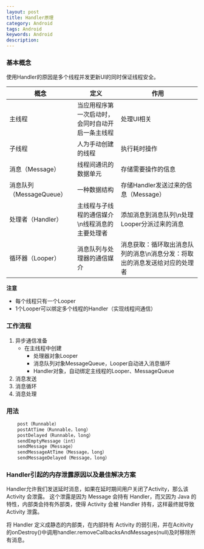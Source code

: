 ```yaml
---
layout: post
title: Handler原理
category: Android
tags: Android
keywords: Android
description: 
---
```





### 基本概念

使用Handler的原因是多个线程并发更新UI的同时保证线程安全。

| 概念                     | 定义                                             | 作用                                                                       |
| ------------------------ | ------------------------------------------------ | -------------------------------------------------------------------------- |
| 主线程                   | 当应用程序第一次启动时，会同时自动开启一条主线程 | 处理UI相关                                                                 |
| 子线程                   | 人为手动创建的线程                               | 执行耗时操作                                                               |
| 消息（Message）          | 线程间通讯的数据单元                             | 存储需要操作的信息                                                         |
| 消息队列（MessageQueue） | 一种数据结构                                     | 存储Handler发送过来的信息（Message）                                       |
| 处理者（Handler）        | 主线程与子线程的通信媒介\n线程消息的主要处理者   | 添加消息到消息队列\n处理Looper分派过来的消息                               |
| 循环器（Looper）         | 消息队列与处理器的通信媒介                       | 消息获取：循环取出消息队列的消息\n消息分发：将取出的消息发送给对应的处理者 |

**注意**

- 每个线程只有一个Looper
- 1个Looper可以绑定多个线程的Handler（实现线程间通信）
  


### 工作流程

1. 异步通信准备
   - 在主线程中创建
     - 处理器对象Looper
     - 消息队列对象MessageQueue，Looper自动进入消息循环
     - Handler对象，自动绑定主线程的Looper、MessageQueue
2. 消息发送
3. 消息循环
4. 消息处理


### 用法

```Java
    post（Runnable） 
    postAtTime（Runnable，long） 
    postDelayed（Runnable，long） 
    sendEmptyMessage（int） 
    sendMessage（Message） 
    sendMessageAtTime（Message，long） 
    sendMessageDelayed（Message，long）
```

### Handler引起的内存泄露原因以及最佳解决方案

Handler允许我们发送延时消息，如果在延时期间用户关闭了Activity，那么该 Activity 会泄露。 这个泄露是因为 Message 会持有 Handler，而又因为 Java 的特性，内部类会持有外部类，使得 Activity 会被 Handler 持有，这样最终就导致 Activity 泄露。

将 Handler 定义成静态的内部类，在内部持有 Activity 的弱引用，并在Acitivity的onDestroy()中调用handler.removeCallbacksAndMessages(null)及时移除所有消息。
